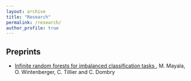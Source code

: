 ```yaml
---
layout: archive
title: "Research"
permalink: /research/
author_profile: true
---
```


## Preprints
- [Infinite  random forests for imbalanced classification tasks ](https://arxiv.org/abs/2408.01777), M. Mayala, O. Wintenberger, C. Tillier and C. Dombry
